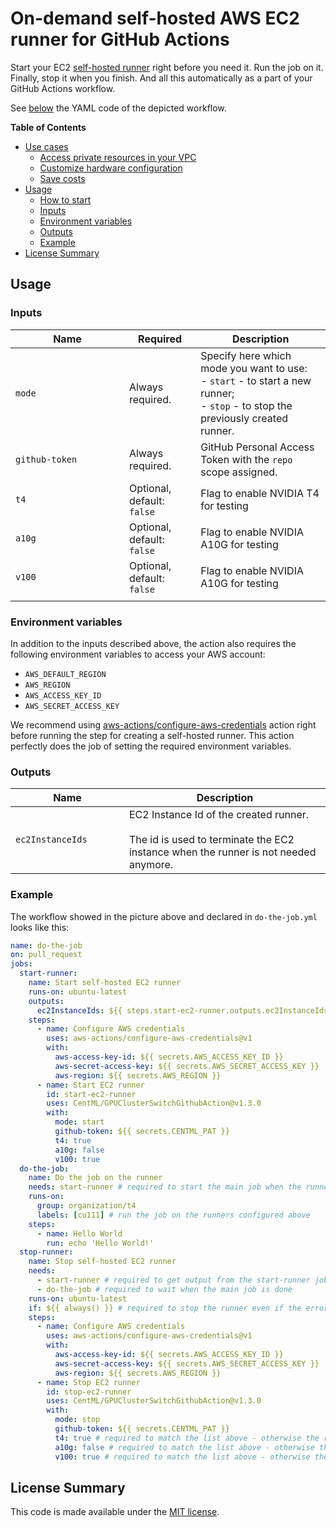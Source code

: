 # On-demand self-hosted AWS EC2 runner for GitHub Actions

Start your EC2 [self-hosted runner](https://docs.github.com/en/free-pro-team@latest/actions/hosting-your-own-runners) right before you need it.
Run the job on it.
Finally, stop it when you finish.
And all this automatically as a part of your GitHub Actions workflow.

See [below](#example) the YAML code of the depicted workflow.

**Table of Contents**

- [Use cases](#use-cases)
  - [Access private resources in your VPC](#access-private-resources-in-your-vpc)
  - [Customize hardware configuration](#customize-hardware-configuration)
  - [Save costs](#save-costs)
- [Usage](#usage)
  - [How to start](#how-to-start)
  - [Inputs](#inputs)
  - [Environment variables](#environment-variables)
  - [Outputs](#outputs)
  - [Example](#example)
- [License Summary](#license-summary)


## Usage

### Inputs

| &nbsp;&nbsp;&nbsp;&nbsp;&nbsp;&nbsp;&nbsp;&nbsp;&nbsp;&nbsp;&nbsp;&nbsp;&nbsp;&nbsp;Name&nbsp;&nbsp;&nbsp;&nbsp;&nbsp;&nbsp;&nbsp;&nbsp;&nbsp;&nbsp;&nbsp;&nbsp;&nbsp;&nbsp; | Required                   | Description                                                                                                                             |
| ---------------------------------------------------------------------------------------------------------------------------------------------------------------------------- | -------------------------- | --------------------------------------------------------------------------------------------------------------------------------------- |
| `mode`                                                                                                                                                                       | Always required.           | Specify here which mode you want to use: <br> - `start` - to start a new runner; <br> - `stop` - to stop the previously created runner. |
| `github-token`                                                                                                                                                               | Always required.           | GitHub Personal Access Token with the `repo` scope assigned.                                                                            |
| `t4`                                                                                                                                                                         | Optional, default: `false` | Flag to enable NVIDIA T4 for testing                                                                                                    |
| `a10g`                                                                                                                                                                       | Optional, default: `false` | Flag to enable NVIDIA A10G for testing                                                                                                  |
| `v100`                                                                                                                                                                       | Optional, default: `false` | Flag to enable NVIDIA A10G for testing                                                                                                  |
|                                                                                                                                                                              |

### Environment variables

In addition to the inputs described above, the action also requires the following environment variables to access your AWS account:

- `AWS_DEFAULT_REGION`
- `AWS_REGION`
- `AWS_ACCESS_KEY_ID`
- `AWS_SECRET_ACCESS_KEY`

We recommend using [aws-actions/configure-aws-credentials](https://github.com/aws-actions/configure-aws-credentials) action right before running the step for creating a self-hosted runner. This action perfectly does the job of setting the required environment variables.

### Outputs

| &nbsp;&nbsp;&nbsp;&nbsp;&nbsp;&nbsp;&nbsp;&nbsp;&nbsp;&nbsp;&nbsp;&nbsp;&nbsp;&nbsp;Name&nbsp;&nbsp;&nbsp;&nbsp;&nbsp;&nbsp;&nbsp;&nbsp;&nbsp;&nbsp;&nbsp;&nbsp;&nbsp;&nbsp; | Description                                                                                                                         |
| ---------------------------------------------------------------------------------------------------------------------------------------------------------------------------- | ----------------------------------------------------------------------------------------------------------------------------------- |
| `ec2InstanceIds`                                                                                                                                                             | EC2 Instance Id of the created runner. <br><br> The id is used to terminate the EC2 instance when the runner is not needed anymore. |

### Example

The workflow showed in the picture above and declared in `do-the-job.yml` looks like this:

```yml
name: do-the-job
on: pull_request
jobs:
  start-runner:
    name: Start self-hosted EC2 runner
    runs-on: ubuntu-latest
    outputs:
      ec2InstanceIds: ${{ steps.start-ec2-runner.outputs.ec2InstanceIds }}
    steps:
      - name: Configure AWS credentials
        uses: aws-actions/configure-aws-credentials@v1
        with:
          aws-access-key-id: ${{ secrets.AWS_ACCESS_KEY_ID }}
          aws-secret-access-key: ${{ secrets.AWS_SECRET_ACCESS_KEY }}
          aws-region: ${{ secrets.AWS_REGION }}
      - name: Start EC2 runner
        id: start-ec2-runner
        uses: CentML/GPUClusterSwitchGithubAction@v1.3.0
        with:
          mode: start
          github-token: ${{ secrets.CENTML_PAT }}
          t4: true
          a10g: false
          v100: true
  do-the-job:
    name: Do the job on the runner
    needs: start-runner # required to start the main job when the runner is ready
    runs-on: 
      group: organization/t4
      labels: [cu111] # run the job on the runners configured above
    steps:
      - name: Hello World
        run: echo 'Hello World!'
  stop-runner:
    name: Stop self-hosted EC2 runner
    needs:
      - start-runner # required to get output from the start-runner job
      - do-the-job # required to wait when the main job is done
    runs-on: ubuntu-latest
    if: ${{ always() }} # required to stop the runner even if the error happened in the previous jobs
    steps:
      - name: Configure AWS credentials
        uses: aws-actions/configure-aws-credentials@v1
        with:
          aws-access-key-id: ${{ secrets.AWS_ACCESS_KEY_ID }}
          aws-secret-access-key: ${{ secrets.AWS_SECRET_ACCESS_KEY }}
          aws-region: ${{ secrets.AWS_REGION }}
      - name: Stop EC2 runner
        id: stop-ec2-runner
        uses: CentML/GPUClusterSwitchGithubAction@v1.3.0
        with:
          mode: stop
          github-token: ${{ secrets.CENTML_PAT }}
          t4: true # required to match the list above - otherwise the runners will not stop
          a10g: false # required to match the list above - otherwise the runners will not stop
          v100: true # required to match the list above - otherwise the runners will not stop
```

## License Summary

This code is made available under the [MIT license](LICENSE).
